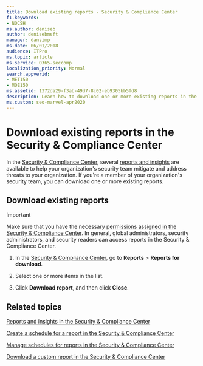 ```yaml
---
title: Download existing reports - Security & Compliance Center
f1.keywords:
- NOCSH
ms.author: deniseb
author: denisebmsft
manager: dansimp
ms.date: 06/01/2018
audience: ITPro
ms.topic: article
ms.service: O365-seccomp
localization_priority: Normal
search.appverid:
- MET150
- MOE150
ms.assetid: 1372da29-f3ab-49d7-8c02-eb9305bb5fd8
description: Learn how to download one or more existing reports in the Security & Compliance Center to mitigate and address threats to your organization.
ms.custom: seo-marvel-apr2020
---
```


# Download existing reports in the Security &amp; Compliance Center

In the [Security &amp; Compliance Center](https://protection.office.com), several [reports and insights](reports-and-insights-in-security-and-compliance.md) are available to help your organization's security team mitigate and address threats to your organization. If you're a member of your organization's security team, you can download one or more existing reports. 
  
## Download existing reports

> [!IMPORTANT]
> Make sure that you have the necessary [permissions assigned in the Security &amp; Compliance Center](permissions-in-the-security-and-compliance-center.md). In general, global administrators, security administrators, and security readers can access reports in the Security &amp; Compliance Center. 
  
1. In the [Security &amp; Compliance Center](https://protection.office.com), go to **Reports** \> **Reports for download**.
    
2. Select one or more items in the list.
    
3. Click **Download report**, and then click **Close**.
    
## Related topics

[Reports and insights in the Security &amp; Compliance Center](reports-and-insights-in-security-and-compliance.md)
  
[Create a schedule for a report in the Security &amp; Compliance Center](create-a-schedule-for-a-report.md)
  
[Manage schedules for reports in the Security &amp; Compliance Center](manage-schedules-for-multiple-reports.md)
  
[Download a custom report in the Security &amp; Compliance Center](set-up-and-download-a-custom-report.md)
  

